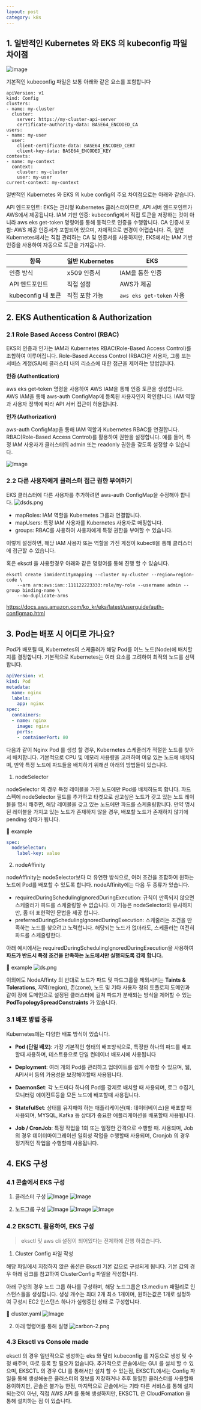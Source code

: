 ```yaml
---
layout: post
category: k8s
---
```


## 1.  일반적인 Kubernetes 와 EKS 의 kubeconfig 파일 차이점

![image](https://github.com/user-attachments/assets/567c3685-e558-4eea-b724-0692507dd594)

기본적인 kubeconfig 파일은 보통 아래와 같은 요소를 포함합니다
```
apiVersion: v1
kind: Config
clusters:
- name: my-cluster
  cluster:
    server: https://my-cluster-api-server
    certificate-authority-data: BASE64_ENCODED_CA
users:
- name: my-user
  user:
    client-certificate-data: BASE64_ENCODED_CERT
    client-key-data: BASE64_ENCODED_KEY
contexts:
- name: my-context
  context:
    cluster: my-cluster
    user: my-user
current-context: my-context
```


일반적인 Kubernetes 와 EKS 의 kube config의 주요 차이점으로는 아래와 같습니다.


API 엔드포인트: EKS는 관리형 Kubernetes 클러스터이므로, API 서버 엔드포인트가 AWS에서 제공됩니다.
IAM 기반 인증: kubeconfig에서 직접 토큰을 저장하는 것이 아니라 aws eks get-token 명령어를 통해 동적으로 인증을 수행합니다.
CA 인증서 포함: AWS 제공 인증서가 포함되어 있으며, 자체적으로 변경이 어렵습니다. 즉, 일반 Kubernetes에서는 직접 관리하는 CA 및 인증서를 사용하지만, EKS에서는 IAM 기반 인증을 사용하여 자동으로 토큰을 가져옵니다.


| 항목        | 일반 Kubernetes      | EKS                   |
|------------|--------------------|----------------------|
| 인증 방식   | x509 인증서         | IAM을 통한 인증       |
| API 엔드포인트 | 직접 설정           | AWS가 제공            |
| kubeconfig 내 토큰 | 직접 포함 가능   | `aws eks get-token` 사용 |


## 2. EKS Authentication & Authorization

### 2.1 Role Based Access Control (RBAC)

EKS의 인증과 인가는 IAM과 Kubernetes RBAC(Role-Based Access Control)를 조합하여 이루어집니다.
Role-Based Access Control (RBAC)은 사용자, 그룹 또는 서비스 계정(SA)에 클러스터 내의 리소스에 대한 접근을 제어하는 방법입니다.


**인증 (Authentication)**

aws eks get-token 명령을 사용하여 AWS IAM을 통해 인증 토큰을 생성합니다.
AWS IAM을 통해 aws-auth ConfigMap에 등록된 사용자인지 확인합니다.
IAM 역할과 사용자 정책에 따라 API 서버 접근이 허용됩니다.


**인가 (Authorization)**

aws-auth ConfigMap을 통해 IAM 역할과 Kubernetes RBAC를 연결합니다.
RBAC(Role-Based Access Control)를 활용하여 권한을 설정합니다.
예를 들어, 특정 IAM 사용자가 클러스터의 admin 또는 readonly 권한을 갖도록 설정할 수 있습니다.

![Image](https://github.com/user-attachments/assets/a53d5ebb-0273-48cb-a6c9-8c0fa5732015)


### 2.2 다른 사용자에게 클러스터 접근 권한 부여하기

EKS 클러스터에 다른 사용자를 추가하려면 aws-auth ConfigMap을 수정해야 합니다.
![dsds.png](../images/dsds.png)

- mapRoles: IAM 역할을 Kubernetes 그룹과 연결합니다.
- mapUsers: 특정 IAM 사용자를 Kubernetes 사용자로 매핑합니다.
- groups: RBAC를 사용하여 사용자에게 특정 권한을 부여할 수 있습니다.

이렇게 설정하면, 해당 IAM 사용자 또는 역할을 가진 계정이 kubectl을 통해 클러스터에 접근할 수 있습니다.

혹은 eksctl 을 사용할경우 아래와 같은 명령어를 통해 진행 할 수 있습니다.


```eksctl
eksctl create iamidentitymapping --cluster my-cluster --region=region-code \
    --arn arn:aws:iam::111122223333:role/my-role --username admin --group binding-name \
    --no-duplicate-arns
```

https://docs.aws.amazon.com/ko_kr/eks/latest/userguide/auth-configmap.html


## 3. Pod는 배포 시 어디로 가나요?
Pod가 배포될 때, Kubernetes의 스케줄러가 해당 Pod를 어느 노드(Node)에 배치할지를 결정합니다. 기본적으로 Kubernetes는 여러 요소를 고려하여 최적의 노드를 선택합니다.

```yaml
apiVersion: v1
kind: Pod
metadata:
  name: nginx
  labels:
    app: nginx
spec:
  containers:
  - name: nginx
    image: nginx
    ports:
    - containerPort: 80
```

다음과 같이 Nginx Pod 를 생성 할 경우, Kubernetes 스케줄러가 적절한 노드를 찾아서 배치합니다. 기본적으로 CPU 및 메모리 사용량을 고려하여 여유 있는 노드에 배치되며,
만약 특정 노드에 파드들을 배치하기 위해선 아래의 방법들이 있습니다.


1. nodeSelector

nodeSelector 의 경우 특정 레이블을 가진 노드에만 Pod를 배치하도록 합니다. 파드 스펙에 nodeSelector 필드를 추가하고 타겟으로 삼고싶은 노드가 갖고 있는 노드 레이블을 명시 해주면, 해당 레이블을 갖고 있는 노드에만 파드를 스케줄링합니다.
만약 명시된 레이블을 가지고 있는 노드가 존재하지 않을 경우, 배포할 노드가 존재하지 않기에 pending 상태가 됩니다.

📌 example
```yaml
spec:
  nodeSelector:
    label-key: value
 ```
2. nodeAffinity

nodeAffinity는 nodeSelector보다 더 유연한 방식으로, 여러 조건을 조합하여 원하는 노드에 Pod를 배포할 수 있도록 합니다.
nodeAffinity에는 다음 두 종류가 있습니다.

- requiredDuringSchedulingIgnoredDuringExecution: 규칙이 만족되지 않으면 스케줄러가 파드를 스케줄링할 수 없습니다. 이 기능은 nodeSelector와 유사하지만, 좀 더 표현적인 문법을 제공 합니다.
- preferredDuringSchedulingIgnoredDuringExecution: 스케줄러는 조건을 만족하는 노드를 찾으려고 노력합니다. 해당되는 노드가 없더라도, 스케줄러는 여전히 파드를 스케줄링한다.

아래 예시에서는 requiredDuringSchedulingIgnoredDuringExecution을 사용하여 **파드가 반드시 특정 조건을 만족하는 노드에서만 실행되도록 강제 합니다.**

📌 example
![ds.png](../images/ds.png)

이외에도 NodeAffinty 의 반대로 노드가 파드 및 파드그룹을 제외시키는  **Taints & Tolerations**, 지역(region), 존(zone), 노드 및 기타 사용자 정의 토폴로지 도메인과 같이 장애 도메인으로 설정된 클러스터에 걸쳐 파드가 분배되는 방식을 제어할 수 있는 **PodTopologySpreadConstraints** 가 있습니다.

### 3.1 배포 방법 종류

Kubernetes에는 다양한 배포 방식이 있습니다.

-	**Pod (단일 배포)**: 가장 기본적인 형태의 배포방식으로, 특정한 하나의 파드를 배포할때 사용하며, 테스트용으로 단일 컨테이너 배포시에 사용됩니다

-	**Deployment**: 여러 개의 Pod를 관리하고 업데이트를 쉽게 수행할 수 있으며, 웹, API서버 등의 가용성을 보장해야할때 사용됩니다.

-	**DaemonSet**: 각 노드마다 하나의 Pod를 강제로 배치할 때 사용되며, 로그 수집기, 모니터링 에이전트등을 모든 노드에 배포할때 사용됩니다.
-	**StatefulSet**: 상태를 유지해야 하는 애플리케이션(예: 데이터베이스)을 배포할 때 사용되며, MYSQL, Kafka 등 상태가 중요한 애플리케이션을 배포할때 사용됩니다.
-	**Job / CronJob**: 특정 작업을 1회 또는 일정한 간격으로 수행할 때. 사용되며, Job의 경우 데이터마이그레이션 일회성 작업을 수행할때 사용되며, Cronjob 의 경우 정기적인 작업을 수행할때 사용됩니다.



## 4. EKS 구성

### 4.1 콘솔에서 EKS 구성
1. 클러스터 구성
![Image](https://github.com/user-attachments/assets/60f6e58a-8bc0-4647-9881-72d41543afc3)
![Image](https://github.com/user-attachments/assets/fab70c3a-829e-4a8f-9111-e27afaff57b7)

2. 노드그룹 구성
![Image](https://github.com/user-attachments/assets/63ff641a-e874-4158-994b-331c1f53dc17)
![Image](https://github.com/user-attachments/assets/6db641d9-535d-4c40-9c0e-54d589af420b)
![Image](https://github.com/user-attachments/assets/9ba954c0-b0ad-4b42-8d53-6585c873fd73)

### 4.2 EKSCTL 활용하여, EKS 구성
> eksctl 및 aws cli 설정이 되어있다는 전제하에 진행 하겠습니다.

1. Cluster Config 파일 작성

해당 파일에서 지정하지 않은 옵션은 Eksctl 기본 값으로 구성되게 됩니다. 기본 값의 경우 아래 링크를 참고하여 ClusterConfig 파일을 작성합니다.

아래 구성의 경우 노드 그룹 하나를 구성하며, 해당 노드그룹은 t3.medium 패밀리로 인스턴스들을 생성합니다. 생성 개수는 최대 2개 최소 1개이며, 원하는값은 1개로 설정하여 구성시 EC2 인스턴스 하나가 실행중인 상태 로 구성합니다.

📌 cluster.yaml
![Image](https://github.com/user-attachments/assets/0b3f2669-8afa-43d4-9753-ddea75a81bcb)

2. 아래 명령어를 통해 실행
![carbon-2.png](../images/carbon-2.png)

### 4.3 Eksctl vs Console made

eksctl 의 경우 일반적으로 생성하는 eks 와 달리 kubeconfig 를 자동으로 생성 및 수정 해주며, 따로 등록 할 필요가 없습니다.
추가적으로 콘솔에서는 GUI 를 설치 할 수 있으며, EKSCTL 의 경우 CLI 를 통해서만 설치 할 수 있는점,
EKSCTL에서는 Config 파일을 통해 생성해놓은 클러스터의 정보를 저장하거나 추후 동일한 클러스터를 사용할때 용이하지만, 콘솔은 불가능 한점,
마지막으로 콘솔에서는 기타 다른 서비스를 통해 설치되는것이 아닌, 직접 AWS API 를 통해 생성하지만, EKSCTL 은 CloudFomation 을 통해 설치하는 점 이 있습니다.
